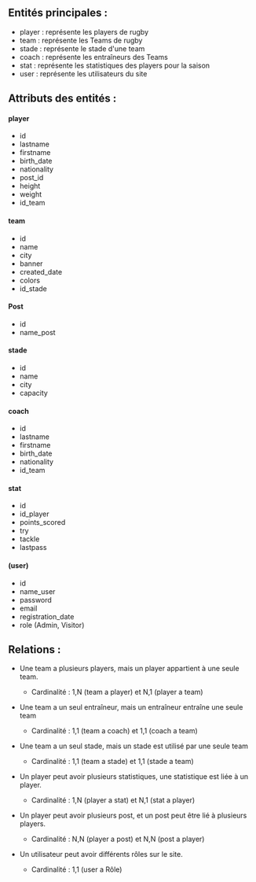 ## Entités principales :

- player : représente les players de rugby
- team : représente les Teams de rugby
- stade : représente le stade d'une team
- coach : représente les entraîneurs des Teams
- stat : représente les statistiques des players pour la saison
- user : représente les utilisateurs du site


## Attributs des entités :

#### player

- id
- lastname
- firstname
- birth_date
- nationality
- post_id
- height
- weight
- id_team 


#### team

- id
- name
- city
- banner
- created_date
- colors
- id_stade


#### Post

- id
- name_post

#### stade

- id
- name
- city
- capacity

#### coach

- id
- lastname
- firstname
- birth_date
- nationality
- id_team


#### stat

- id
- id_player
- points_scored
- try
- tackle
- lastpass


#### (user)

- id
- name_user
- password
- email
- registration_date
- role (Admin, Visitor)


## Relations :

  
- Une team a plusieurs players, mais un player appartient à une seule team.
    - Cardinalité : 1,N (team a player) et N,1 (player a team)
  
  
- Une team a un seul entraîneur, mais un entraîneur entraîne une seule team
    - Cardinalité : 1,1 (team a coach) et 1,1 (coach a team)

- Une team a un seul stade, mais un stade est utilisé par une seule team
    - Cardinalité : 1,1 (team a stade) et 1,1 (stade a team)

- Un player peut avoir plusieurs statistiques, une statistique est liée à un player.
    - Cardinalité : 1,N (player a stat) et N,1 (stat a player)


- Un player peut avoir plusieurs post, et un post peut être lié à plusieurs players.
  - Cardinalité : N,N (player a post) et N,N (post a player)


- Un utilisateur peut avoir différents rôles sur le site.
    - Cardinalité : 1,1 (user a Rôle)